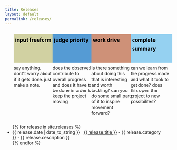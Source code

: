 ```yaml
---
title: Releases
layout: default
permalink: /releases/
---
```



<div style="width:100%;display:flex;flex-direction:row;justify-content: space-around; max-width: 60em; margin: 2em;">
		<div style="margin: 0 auto;line-height: 2em;width: 10em;">
				<div style="
		background: #d1d1a2; height: 5em; width: 100%; color: black; font-size: 1.2em; font-weight: bold; padding: 0.25em; margin-bottom: 0.5em;
">input freeform</div>
				<div style="line-height: 1.3em;">say anything.  dont't worry about if it gets done.  just make a note.</div>
		</div>
		<div style="margin: 0 auto;line-height: 2em;width: 10em;">
				<div style="
		background: #559bd4; height: 5em; width: 100%; color: black; font-size: 1.2em; font-weight: bold; padding: 0.25em; margin-bottom: 0.5em;
">judge priority</div>
				<div style="line-height: 1.3em;">does the observed contribute to overall progress and does it have to be done in order to keep the project moving</div>
		</div>
		<div style="margin: 0 auto;line-height: 2em;width: 10em;">
				<div style="
		background: #ce9178; height: 5em; width: 100%; color: black; font-size: 1.2em; font-weight: bold; padding: 0.25em; margin-bottom: 0.5em;
">work drive</div>
				<div style="line-height: 1.3em;">is there something about doing this that is interesting and worth tackling? can you do some small part of it to inspire movement forward?</div>
		</div>
		<div style="margin: 0 auto;line-height: 2em;width: 10em;">
				<div style="
		background: #95d1f1; height: 5em; width: 100%; color: black; font-size: 1.2em; font-weight: bold; padding: 0.25em; margin-bottom: 0.5em;
">complete summary</div>
				<div style="line-height: 1.3em;">can we learn from the progress made and what it took to get done? does this open the project to new possibilites?</div>
		</div>
</div>

<ul>
{% for release in site.releases %}
  <li><span>{{ release.date | date_to_string }}</span> &nbsp; <a href="{{ release.url }}">{{ release.title }}</a> - {{ release.category }} - {{ release.description }}</li>
{% endfor %}
</ul>
